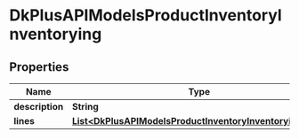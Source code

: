 
# DkPlusAPIModelsProductInventoryInventorying

## Properties
Name | Type | Description | Notes
------------ | ------------- | ------------- | -------------
**description** | **String** |  |  [optional]
**lines** | [**List&lt;DkPlusAPIModelsProductInventoryInventoryingLine&gt;**](DkPlusAPIModelsProductInventoryInventoryingLine.md) |  |  [optional]



